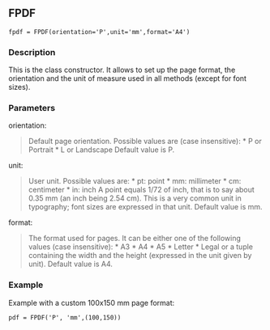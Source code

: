 ## FPDF ##

```
fpdf = FPDF(orientation='P',unit='mm',format='A4')
```

### Description ###

This is the class constructor. It allows to set up the page format, the orientation and the unit of measure used in all methods (except for font sizes).

### Parameters ###

orientation:
> Default page orientation. Possible values are (case insensitive):
    * P or Portrait
    * L or Landscape
> Default value is P.

unit:
> User unit. Possible values are:
    * pt: point
    * mm: millimeter
    * cm: centimeter
    * in: inch
> A point equals 1/72 of inch, that is to say about 0.35 mm (an inch being 2.54 cm). This is a very common unit in typography; font sizes are expressed in that unit.
> Default value is mm.

format:
> The format used for pages. It can be either one of the following values (case insensitive):
    * A3
    * A4
    * A5
    * Letter
    * Legal
> or a tuple containing the width and the height (expressed in the unit given by unit).
> Default value is A4.

### Example ###

Example with a custom 100x150 mm page format:
```
pdf = FPDF('P', 'mm',(100,150))
```